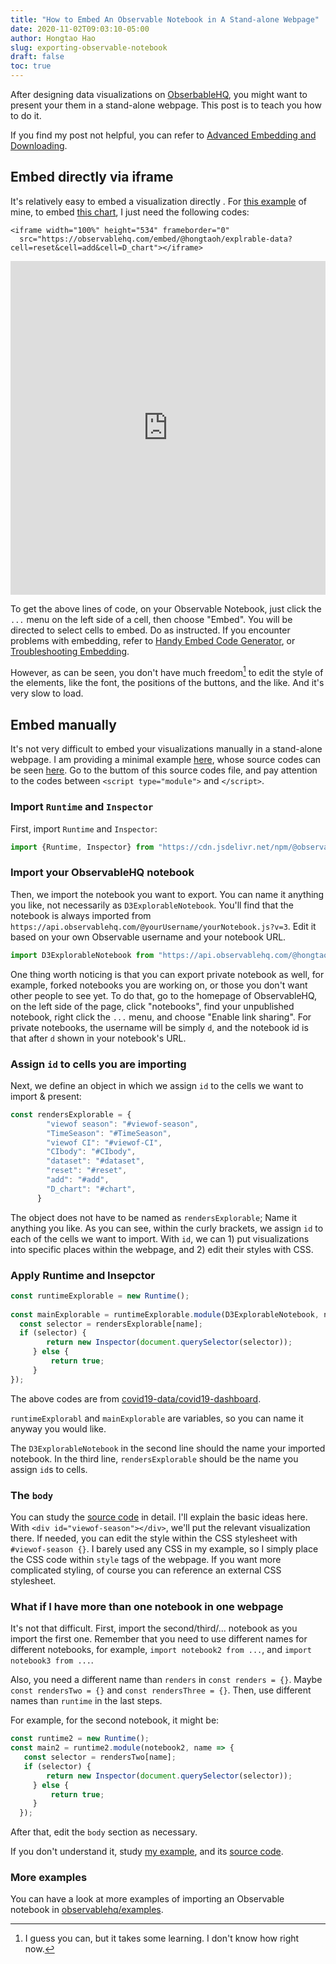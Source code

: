 ```yaml
---
title: "How to Embed An Observable Notebook in A Stand-alone Webpage"
date: 2020-11-02T09:03:10-05:00
author: Hongtao Hao
slug: exporting-observable-notebook
draft: false
toc: true
---
```

After designing data visualizations on [ObserbableHQ](https://observablehq.com), you might want to present your them in a stand-alone webpage. This post is to teach you how to do it. 

If you find my post not helpful, you can refer to [Advanced Embedding and Downloading](https://observablehq.com/@observablehq/downloading-and-embedding-notebooks). 

## Embed directly via iframe

It's relatively easy to embed a visualization directly . For [this example](https://observablehq.com/@hongtaoh/explrable-data) of mine, to embed [this chart](https://observablehq.com/@hongtaoh/explrable-data#D_chart), I just need the following codes:

```
<iframe width="100%" height="534" frameborder="0"
  src="https://observablehq.com/embed/@hongtaoh/explrable-data?cell=reset&cell=add&cell=D_chart"></iframe>
```

<iframe width="100%" height="534" frameborder="0"
  src="https://observablehq.com/embed/@hongtaoh/explrable-data?cell=reset&cell=add&cell=D_chart"></iframe>

To get the above lines of code, on your Observable Notebook, just click the `...` menu on the left side of a cell, then choose "Embed". You will be directed to select cells to embed. Do as instructed. If you encounter problems with embedding, refer to [Handy Embed Code Generator](https://observablehq.com/@jashkenas/handy-embed-code-generator), or [Troubleshooting Embedding](https://observablehq.com/@observablehq/troubleshooting-embedding).

However, as can be seen, you don't have much freedom[^1] to edit the style of the elements, like the font, the positions of the buttons, and the like. And it's very slow to load. 

## Embed manually

It's not very difficult to embed your visualizations manually in a stand-alone webpage. I am providing a minimal example [here](https://hongtaoh.com/d3/explorable-data/), whose source codes can be seen [here](https://github.com/hongtaoh/hongtaoh.github.io/blob/sources/static/d3/explorable-data/index.html). Go to the buttom of this source codes file, and pay attention to the codes between `<script type="module">` and `</script>`. 

### Import `Runtime` and  `Inspector`

First, import `Runtime` and `Inspector`:

```javascript
import {Runtime, Inspector} from "https://cdn.jsdelivr.net/npm/@observablehq/runtime@4/dist/runtime.js";
```

### Import your ObservableHQ notebook

Then, we import the notebook you want to export. You can name it anything you like, not necessarily as `D3ExplorableNotebook`. You'll find that the notebook is always imported from `https://api.observablehq.com/@yourUsername/yourNotebook.js?v=3`. Edit it based on your own Observable username and your notebook URL. 

```javascript
import D3ExplorableNotebook from "https://api.observablehq.com/@hongtaoh/explrable-data.js?v=3";
```

One thing worth noticing is that you can export private notebook as well, for example, forked notebooks you are working on, or those you don't want other people to see yet. To do that, go to the homepage of ObservableHQ, on the left side of the page, click "notebooks", find your unpublished notebook, right click the `...` menu, and choose "Enable link sharing". For private notebooks, the username will be simply `d`, and the notebook id is that after `d` shown in your notebook's URL. 

### Assign `id` to cells you are importing

Next, we define an object in which we assign `id` to the cells we want to import & present: 

```js
const rendersExplorable = {
      	"viewof season": "#viewof-season",
        "TimeSeason": "#TimeSeason",
        "viewof CI": "#viewof-CI",
        "CIbody": "#CIbody",
        "dataset": "#dataset",
        "reset": "#reset",
        "add": "#add",
        "D_chart": "#chart",
      }
````

The object does not have to be named as `rendersExplorable`; Name it anything you like. As you can see, within the curly brackets, we assign `id` to each of the cells we want to import. With `id`, we can 1) put visualizations into specific places within the webpage, and 2) edit their styles with CSS. 

### Apply Runtime and Insepctor

```js
const runtimeExplorable = new Runtime();
      
const mainExplorable = runtimeExplorable.module(D3ExplorableNotebook, name => {
  const selector = rendersExplorable[name];
  if (selector) {
        return new Inspector(document.querySelector(selector));
     } else {
         return true;
     }
});
```

The above codes are from [covid19-data/covid19-dashboard](https://github.com/covid19-data/covid19-dashboard/blob/master/index.html). 

`runtimeExplorabl` and `mainExplorable` are variables, so you can name it anyway you would like. 

The `D3ExplorableNotebook` in the second line should the name your imported notebook. In the third line, `rendersExplorable` should be the name you assign `id`s to cells. 

### The `body` 

You can study the [source code](https://github.com/hongtaoh/hongtaoh.github.io/blob/sources/static/d3/explorable-data/index.html) in detail. I'll explain the basic ideas here. With `<div id="viewof-season"></div>`, we'll put the relevant visualization there. If needed, you can edit the style within the CSS stylesheet with `#viewof-season {}`. I barely used any CSS in my example, so I simply place the CSS code within `style` tags of the webpage. If you want more complicated styling, of course you can reference an external CSS stylesheet. 

### What if I have more than one notebook in one webpage

It's not that difficult. First, import the second/third/... notebook as you import the first one. Remember that you need to use different names for different notebooks, for example, `import notebook2 from ...`, and `import notebook3 from ...`. 

Also, you need a different name than `renders` in `const renders = {}`. Maybe `const rendersTwo = {}` and `const rendersThree = {}`. Then, use different names than `runtime` in the last steps. 

For example, for the second notebook, it might be:

```js
const runtime2 = new Runtime();
const main2 = runtime2.module(notebook2, name => {
   const selector = rendersTwo[name];
   if (selector) {
        return new Inspector(document.querySelector(selector));
     } else {
         return true;
     }
  });
```

After that, edit the `body` section as necessary. 

If you don't understand it, study [my example](https://hongtaoh.com/d3/explorable-data/), and its [source code](https://github.com/hongtaoh/hongtaoh.github.io/blob/sources/static/d3/explorable-data/index.html).

### More examples

You can have a look at more examples of importing an Observable notebook in [observablehq/examples](https://github.com/observablehq/examples/blob/main/breakout/index.html). 

[^1]: I guess you can, but it takes some learning. I don't know how right now. 